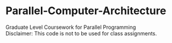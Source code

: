 # Parallel-Computer-Architecture
Graduate Level Coursework for Parallel Programming    
Disclaimer: This code is not to be used for class assignments.
